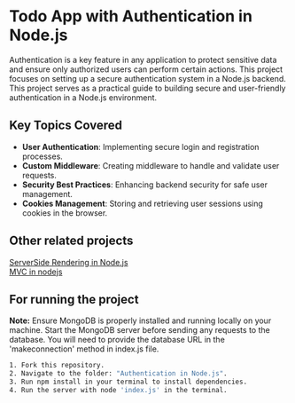 # Todo App with Authentication in Node.js

Authentication is a key feature in any application to protect sensitive data and ensure only authorized users can perform certain actions. This project focuses on setting up a secure authentication system in a Node.js backend.
This project serves as a practical guide to building secure and user-friendly authentication in a Node.js environment.

## Key Topics Covered

- **User Authentication**: Implementing secure login and registration processes.
- **Custom Middleware**: Creating middleware to handle and validate user requests.
- **Security Best Practices**: Enhancing backend security for safe user management.
- **Cookies Management**: Storing and retrieving user sessions using cookies in the browser.


## Other related projects
[ServerSide Rendering in Node.js](https://github.com/vrmrohit23/learn-nodejs/tree/main/ServerSide%20Rendering%20in%20Node.js)<br/>
[MVC in nodejs](https://github.com/vrmrohit23/learn-nodejs/tree/main/MVC%20in%20nodejs)

## For running the project
**Note:** Ensure MongoDB is properly installed and running locally on your machine. Start the MongoDB server before sending any requests to the database. You will need to provide the database URL in the 'makeconnection' method in index.js file.
```bash
1. Fork this repository.
2. Navigate to the folder: "Authentication in Node.js".
3. Run npm install in your terminal to install dependencies.
4. Run the server with node 'index.js' in the terminal.
```
